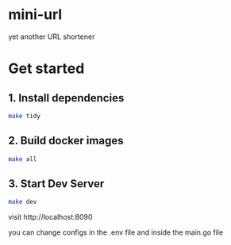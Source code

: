 # mini-url
yet another URL shortener

# Get started

## 1. Install dependencies

```bash
make tidy
```

## 2. Build docker images

```bash
make all
```

## 3. Start Dev Server

```bash
make dev
```

visit http://localhost:8090

you can change configs in the .env file and inside the main.go file